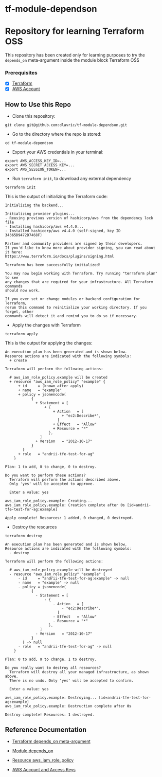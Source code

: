 # tf-module-dependson

# Repository for learning Terraform OSS
This repository has been created only for learning purposes to try the `depends_on` meta-argument inside the module block Terraform OSS

### Prerequisites

- [X] [Terraform](https://www.terraform.io/downloads)
- [X] [AWS Account](https://signin.aws.amazon.com/signin?redirect_uri=https%3A%2F%2Fportal.aws.amazon.com%2Fbilling%2Fsignup%2Fresume&client_id=signup&code_challenge_method=SHA-256&code_challenge=goaHJzR6L_4316BbJ-3mYe5YqoOcQY7fKzTaPrN2SyA)

## How to Use this Repo

- Clone this repository:
```shell
git clone git@github.com:dlavric/tf-module-dependson.git
```

- Go to the directory where the repo is stored:
```shell
cd tf-module-dependson
```

- Export your AWS credentials in your terminal:
```shell
export AWS_ACCESS_KEY_ID=...
export AWS_SECRET_ACCESS_KEY=...
export AWS_SESSION_TOKEN=...
```


- Run `terraform init`, to download any external dependency
```shell
terraform init
```


This is the output of initializing the Terraform code:
```shell
Initializing the backend...

Initializing provider plugins...
- Reusing previous version of hashicorp/aws from the dependency lock file
- Installing hashicorp/aws v4.4.0...
- Installed hashicorp/aws v4.4.0 (self-signed, key ID 34365D9472D7468F)

Partner and community providers are signed by their developers.
If you'd like to know more about provider signing, you can read about it here:
https://www.terraform.io/docs/plugins/signing.html

Terraform has been successfully initialized!

You may now begin working with Terraform. Try running "terraform plan" to see
any changes that are required for your infrastructure. All Terraform commands
should now work.

If you ever set or change modules or backend configuration for Terraform,
rerun this command to reinitialize your working directory. If you forget, other
commands will detect it and remind you to do so if necessary.
```

- Apply the changes with Terraform
```shell
terraform apply
```

This is the output for applying the changes:
```shell
An execution plan has been generated and is shown below.
Resource actions are indicated with the following symbols:
  + create

Terraform will perform the following actions:

  # aws_iam_role_policy.example will be created
  + resource "aws_iam_role_policy" "example" {
      + id     = (known after apply)
      + name   = "example"
      + policy = jsonencode(
            {
              + Statement = [
                  + {
                      + Action   = [
                          + "ec2:Describe*",
                        ]
                      + Effect   = "Allow"
                      + Resource = "*"
                    },
                ]
              + Version   = "2012-10-17"
            }
        )
      + role   = "andrii-tfe-test-for-ag"
    }

Plan: 1 to add, 0 to change, 0 to destroy.

Do you want to perform these actions?
  Terraform will perform the actions described above.
  Only 'yes' will be accepted to approve.

  Enter a value: yes

aws_iam_role_policy.example: Creating...
aws_iam_role_policy.example: Creation complete after 0s [id=andrii-tfe-test-for-ag:example]

Apply complete! Resources: 1 added, 0 changed, 0 destroyed.
```

- Destroy the resources 
```shell
terraform destroy

An execution plan has been generated and is shown below.
Resource actions are indicated with the following symbols:
  - destroy

Terraform will perform the following actions:

  # aws_iam_role_policy.example will be destroyed
  - resource "aws_iam_role_policy" "example" {
      - id     = "andrii-tfe-test-for-ag:example" -> null
      - name   = "example" -> null
      - policy = jsonencode(
            {
              - Statement = [
                  - {
                      - Action   = [
                          - "ec2:Describe*",
                        ]
                      - Effect   = "Allow"
                      - Resource = "*"
                    },
                ]
              - Version   = "2012-10-17"
            }
        ) -> null
      - role   = "andrii-tfe-test-for-ag" -> null
    }

Plan: 0 to add, 0 to change, 1 to destroy.

Do you really want to destroy all resources?
  Terraform will destroy all your managed infrastructure, as shown above.
  There is no undo. Only 'yes' will be accepted to confirm.

  Enter a value: yes

aws_iam_role_policy.example: Destroying... [id=andrii-tfe-test-for-ag:example]
aws_iam_role_policy.example: Destruction complete after 0s

Destroy complete! Resources: 1 destroyed.
```

## Reference Documentation

- [Terraform depends_on meta-argument](https://www.terraform.io/language/meta-arguments/for_each)

- [Module depends_on](https://www.terraform.io/language/meta-arguments/depends_on)

- [Resource aws_iam_role_policy](https://registry.terraform.io/providers/hashicorp/aws/latest/docs/resources/iam_role_policy)

- [AWS Account and Access Keys](https://docs.aws.amazon.com/powershell/latest/userguide/pstools-appendix-sign-up.html)
